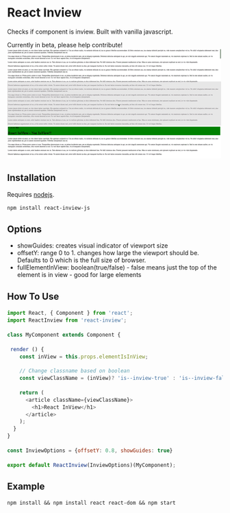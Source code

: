 # React Inview

Checks if component is inview. Built with vanilla javascript.

Currently in beta, please help contribute!
![Screenshot](./react-inview.gif)


## Installation

Requires [nodejs](http://nodejs.org/).

```sh
npm install react-inview-js
```
## Options

* showGuides: creates visual indicator of viewport size
* offsetY: range 0 to 1. changes how large the viewport should be. Defaults to 0 which is the full size of browser. 
* fullElementInView: boolean(true/false) - false means just the top of the element is in view - good for large elements


## How To Use

```javascript
import React, { Component } from 'react';
import ReactInview from 'react-inview';

class MyComponent extends Component {

 render () {
    const inView = this.props.elementIsInView;

    // Change classname based on boolean
    const viewClassName = (inView)? 'is--inview-true' : 'is--inview-false';

    return (
      <article className={viewClassName}>
        <h1>React InView</h1>
      </article>
    );
  }
}

const InviewOptions = {offsetY: 0.8, showGuides: true}

export default ReactInview(InviewOptions)(MyComponent);

```
## Example

```
npm install && npm install react react-dom && npm start
```
